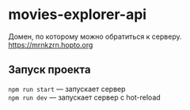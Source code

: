 # movies-explorer-api

Домен, по которому можно обратиться к серверу. https://mrnkzrn.hopto.org

## Запуск проекта

`npm run start` — запускает сервер   
`npm run dev` — запускает сервер с hot-reload

